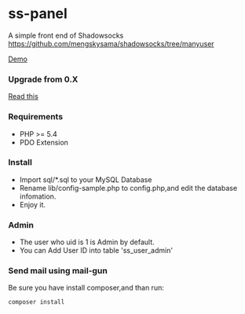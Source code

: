 ss-panel
========

A simple front end of Shadowsocks  https://github.com/mengskysama/shadowsocks/tree/manyuser

[Demo](https://cattt.com)

### Upgrade from 0.X

[Read this](https://github.com/orvice/ss-panel/blob/master/upgrade_to_v2.md)

### Requirements
* PHP >= 5.4
* PDO Extension

### Install
* Import sql/*.sql to your MySQL Database
* Rename lib/config-sample.php to config.php,and edit the database infomation.
* Enjoy it.

### Admin
* The user who uid is 1 is Admin by default.
* You can Add User ID into table 'ss_user_admin'

### Send mail using mail-gun
Be sure you have install composer,and than run:

```
composer install
```